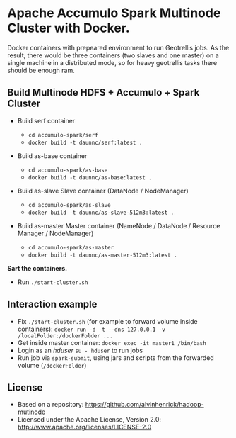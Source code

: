 # Apache Accumulo Spark Multinode Cluster with Docker.

Docker containers with prepeared environment to run Geotrellis jobs.
As the result, there would be three containers (two slaves and one master) on a single machine in a distributed mode,
so for heavy geotrellis tasks there should be enough ram.

## Build Multinode HDFS + Accumulo + Spark Cluster

* Build serf container
  * `cd accumulo-spark/serf`
  * `docker build -t daunnc/serf:latest .`

* Build as-base container
  * `cd accumulo-spark/as-base`
  * `docker build -t daunnc/as-base:latest .`  
  
* Build as-slave Slave container (DataNode / NodeManager)
  * `cd accumulo-spark/as-slave`
  * `docker build -t daunnc/as-slave-512m3:latest .`  

* Build as-master Master container (NameNode / DataNode / Resource Manager / NodeManager)
  * `cd accumulo-spark/as-master`
  * `docker build -t daunnc/as-master-512m3:latest .` 

**Sart the containers.**

 * Run `./start-cluster.sh`

## Interaction example

* Fix `./start-cluster.sh` (for example to forward volume inside containers): `docker run -d -t --dns 127.0.0.1 -v /localFolder:/dockerFolder ...`
* Get inside master container: `docker exec -it master1 /bin/bash`
* Login as an _hduser_ `su - hduser` to run jobs
* Run job via `spark-submit`, using jars and scripts from the forwarded volume (`/dockerFolder`)
     
## License

* Based on a repository: https://github.com/alvinhenrick/hadoop-mutinode
* Licensed under the Apache License, Version 2.0: http://www.apache.org/licenses/LICENSE-2.0

